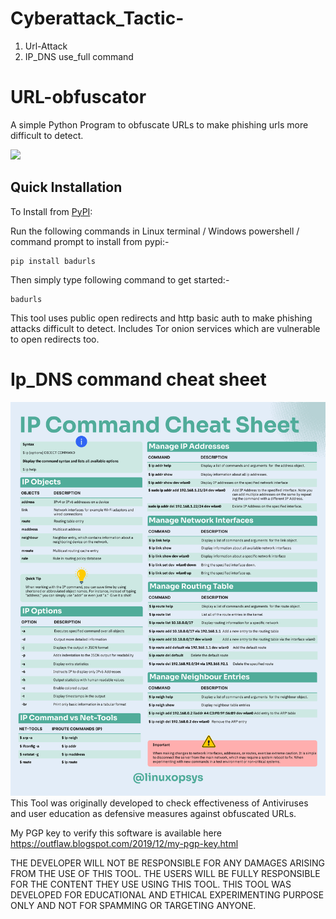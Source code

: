 # Cyberattack_Tactic-

1. Url-Attack
2. IP_DNS use_full command
# URL-obfuscator

A simple Python Program to obfuscate URLs to make phishing urls more difficult to detect.

<img src="https://user-images.githubusercontent.com/82881725/212545123-19b4d338-63f0-4330-a31e-2a16cc4dbcfb.png">

Quick Installation
------------------

To Install from [PyPI](https://pypi.org/project/badurls/):

Run the following commands in Linux terminal / Windows powershell / command prompt to install from pypi:-

```
pip install badurls
```
Then simply type following command to get started:-

```
badurls
```

This tool uses public open redirects and http basic auth to make phishing attacks
difficult to detect. Includes Tor onion services which are vulnerable to open redirects too.
# Ip_DNS command cheat sheet
![](https://github.com/sachin-dtu/Cyberattack_Tactic-/blob/main/Ip_DNS%20command%20cheat%20sheet.png)
This Tool was originally developed to check effectiveness of Antiviruses and user education as defensive measures against obfuscated URLs.

My PGP key to verify this software is available here https://outflaw.blogspot.com/2019/12/my-pgp-key.html

THE DEVELOPER WILL NOT BE RESPONSIBLE FOR ANY DAMAGES ARISING FROM THE USE OF THIS TOOL. THE USERS WILL BE FULLY RESPONSIBLE FOR THE CONTENT THEY USE USING THIS TOOL.
THIS TOOL WAS DEVELOPED FOR EDUCATIONAL AND ETHICAL EXPERIMENTING PURPOSE ONLY AND NOT FOR SPAMMING OR TARGETING ANYONE.
